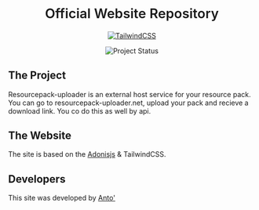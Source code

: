 <h2 align="center" style="margin-bottom: 20px; font-weight: 600; font-size: 27px">Official Website Repository</h2>

<p align="center">
<a href="https://tailwindcss.com"><img src="https://img.shields.io/badge/Tailwind_CSS-38B2AC?style=for-the-badge&logo=tailwind-css&logoColor=white" alt="TailwindCSS"></a>
</p>
<p align="center">
<img src="https://img.shields.io/badge/Status-Developement-orange?style=for-the-badge" alt="Project Status">
</p>

## The Project

Resourcepack-uploader is an external host service for your resource pack.
You can go to resourcepack-uploader.net, upload your pack and recieve a download link. You co do this as well by api.

## The Website

The site is based on the [Adonisjs](https://adonisjs.com/) & TailwindCSS.

## Developers

This site was developed by [Anto'](https://github.com/SwartZCoding)
